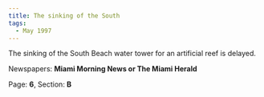 ```yaml
---  
title: The sinking of the South  
tags:  
  - May 1997  
---  
```

  
The sinking of the South Beach water tower for an artificial reef is delayed.  
  
Newspapers: **Miami Morning News or The Miami Herald**  
  
Page: **6**, Section: **B** 

